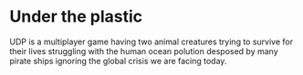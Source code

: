 # Under the plastic
UDP is a multiplayer game having two animal creatures trying to survive for their lives struggling with the human ocean polution desposed by many pirate ships ignoring the global crisis we are facing today.